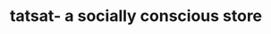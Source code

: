 ---
title: "tatsat- a socially conscious store"
url: /new-delhi/tatsat-a-socially-conscious-store/
shop: Kleidung
---